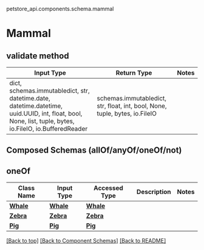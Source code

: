 petstore_api.components.schema.mammal
# Mammal

## validate method
Input Type | Return Type | Notes
------------ | ------------- | -------------
dict, schemas.immutabledict, str, datetime.date, datetime.datetime, uuid.UUID, int, float, bool, None, list, tuple, bytes, io.FileIO, io.BufferedReader | schemas.immutabledict, str, float, int, bool, None, tuple, bytes, io.FileIO |

## Composed Schemas (allOf/anyOf/oneOf/not)
## oneOf
Class Name | Input Type | Accessed Type | Description | Notes
------------- | ------------- | ------------- | ------------- | -------------
[**Whale**](whale.md) | [**Whale**](whale.md) | [**Whale**](whale.md) |  |
[**Zebra**](zebra.md) | [**Zebra**](zebra.md) | [**Zebra**](zebra.md) |  |
[**Pig**](pig.md) | [**Pig**](pig.md) | [**Pig**](pig.md) |  |

[[Back to top]](#top) [[Back to Component Schemas]](../../../README.md#Component-Schemas) [[Back to README]](../../../README.md)
